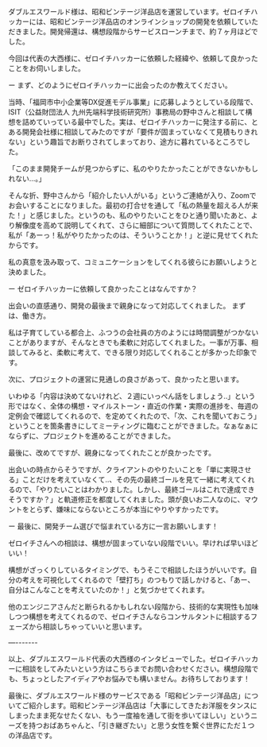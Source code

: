 ダブルエスワールド様は、昭和ビンテージ洋品店を運営しています。ゼロイチハッカーには、昭和ビンテージ洋品店のオンラインショップの開発を依頼していただきました。開発帰還は、構想段階からサービスローンチまで、約７ヶ月ほどでした。

今回は代表の大西様に、ゼロイチハッカーに依頼した経緯や、依頼して良かったことをお伺いしました。

ー まず、どのようにゼロイチハッカーに出会ったのか教えてください。

当時、「福岡市中小企業等DX促進モデル事業」に応募しようとしている段階で、ISIT（公益財団法人 九州先端科学技術研究所）事務局の野中さんと相談して構想を詰めていっている最中でした。実は、ゼロイチハッカーに発注する前に、とある開発会社様に相談してみたのですが「要件が固まっていなくて見積もりきれない」という趣旨でお断りされてしまっており、途方に暮れているところでした。

「このまま開発チームが見つからずに、私のやりたかったことができないかもしれない...。」

そんな折、野中さんから「紹介したい人がいる」というご連絡が入り、Zoomでお会いすることになりました。最初の打合せを通して「私の熱量を超える人が来た！」と感じました。というのも、私のやりたいことをひと通り聞いたあと、より解像度を高めて説明してくれて、さらに細部について質問してくれたことで、私が「あーっ！私がやりたかったのは、そういうことか！」と逆に見せてくれたからです。

私の真意を汲み取って、コミュニケーションをしてくれる彼らにお願いしようと決めました。

ー ゼロイチハッカーに依頼して良かったことはなんですか？

出会いの直感通り、開発の最後まで親身になって対応してくれました。
まずは、働き方。

私は子育てしている都合上、ふつうの会社員の方のようには時間調整がつかないことがありますが、そんなときでも柔軟に対応してくれました。一事が万事、相談してみると、柔軟に考えて、できる限り対応してくれることが多かった印象です。

次に、プロジェクトの運営に見通しの良さがあって、良かったと思います。

いわゆる「内容は決めてないけれど、２週にいっぺん話をしましょう..」という形ではなく、全体の構想・マイルストーン・直近の作業・実際の進捗を、毎週の定例会で確認してくれるので、を定めてくれたので、「次、これを聞いておこう」ということを箇条書きにしてミーティングに臨むことができました。なぁなぁにならずに、プロジェクトを進めることができました。


最後に、改めてですが、親身になってくれたことが良かったです。

出会いの時点からそうですが、クライアントのやりたいことを「単に実現させる」ことだけを考えていなくて..、その先の最終ゴールを見て一緒に考えてくれるので、「やりたいことはわかりました。しかし、最終ゴールはこれで達成できそうですか？」と軌道修正を都度してくれました。頭が良いお二人なのに、マウントをとらず、嫌味にならないところが本当にやりやすかったです。


ー 最後に、開発チーム選びで悩まれている方に一言お願いします！

ゼロイチさんへの相談は、構想が固まっていない段階でいい。早ければ早いほどいい！

構想がざっくりしているタイミングで、もうそこで相談したほうがいいです。自分の考えを可視化してくれるので「壁打ち」のつもりで話しかけると、「あー、自分はこんなことを考えていたのか！」と気づかせてくれます。

他のエンジニアさんだと断られるかもしれない段階から、技術的な実現性も加味しつつ構想を考えてくれるので、ゼロイチさんならコンサルタントに相談するフェーズから相談しちゃっていいと思います。

—-------

以上、ダブルエスワールド代表の大西様のインタビューでした。ゼロイチハッカーに相談をしてみたいという方はこちらまでお問い合わせください。構想段階でも、ちょっとしたアイディアやお悩みでも構いません。お待ちしております！

最後に、ダブルエスワールド様のサービスである「昭和ビンテージ洋品店」についてご紹介します。昭和ビンテージ洋品店は「大事にしてきたお洋服をタンスにしまったまま死なせたくない、もう一度袖を通して街を歩いてほしい」というニーズを持つおばあちゃんと、「引き継ぎたい」と思う女性を繋ぐ世界にただ１つの洋品店です。

